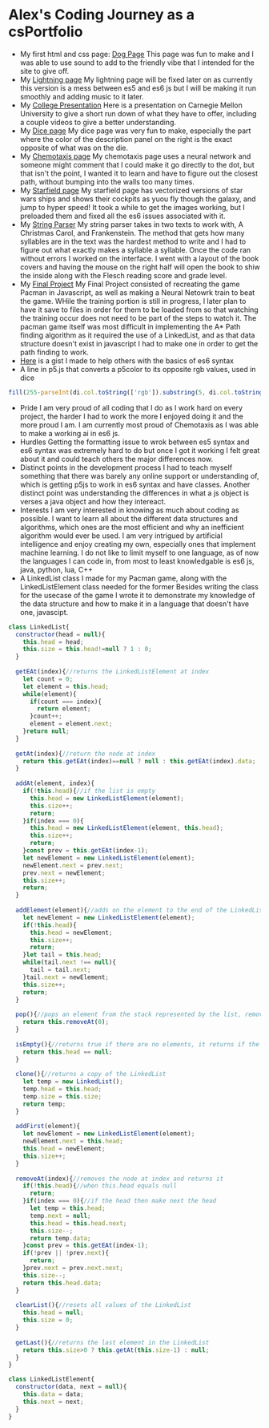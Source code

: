 # Alex's Coding Journey as a csPortfolio
* My first html and css page: [Dog Page](https://moranarm.github.io/csPortfolio/dogPage/index.html)
This page was fun to make and I was able to use sound to add to the friendly vibe that I intended for the site to give off. 
* My [Lightning page](https://moranarm.github.io/csPortfolio/lightning/index.html)
My lightning page will be fixed later on as currently this version is a mess between es5 and es6 js but I will be making it run smoothly and adding music to it later.
* My [College Presentation](https://docs.google.com/presentation/d/e/2PACX-1vSz63XYFmLCo4lpmcDufMi450PR8rp9EJMX666LPO8D7g4zMFWxa97SaYVDbJSRZMo6lnGwVnzlvl4R/pub?start=true&loop=true&delayms=3000)
Here is a presentation on Carnegie Mellon University to give a short run down of what they have to offer, including a couple videos to give a better understanding.
* My [Dice page](https://moranarm.github.io/csPortfolio/Dice/index.html)
My dice page was very fun to make, especially the part where the color of the description panel on the right is the exact opposite of what was on the die.
* My [Chemotaxis page](https://moranarm.github.io/csPortfolio/Chemotaxis/index.html)
My chemotaxis page uses a neural network and someone might comment that I could make it go directly to the dot, but that isn't the point, I wanted it to learn and have to figure out the closest path, without bumping into the walls too many times.
* My [Starfield page](https://moranarm.github.io/csPortfolio/Starfield/index.html)
My starfield page has vectorized versions of star wars ships and shows their cockpits as yuou fly though the galaxy, and jump to hyper speed! It took a while to get the images working, but I preloaded them and fixed all the es6 issues associated with it.
* My [String Parser](https://drive.google.com/file/d/1hlD9MIC7UrC8t3wSZwv7iSq-qjVHoQmP/view?usp=sharing)
My string parser takes in two texts to work with, A Christmas Carol, and Frankenstein. The method that gets how many syllables are in the text was the hardest method to write and I had to figure out what exactly makes a syllable a syllable. Once the code ran without errors I worked on the interface. I went with a layout of the book covers and having the mouse on the right half will open the book to shiw the inside along with the Flesch reading score and grade level.
* My [Final Project](https://moranarm.github.io/csPortfolio/PacNEATjs/index.html)
My Final Project consisted of recreating the game Pacman in Javascript, as well as making a Neural Netowrk train to beat the game. WHile the training portion is still in progress, I later plan to have it save to files in order for them to be loaded from so that watching the training occur does not need to be part of the steps to watch it. The pacman game itself was most difficult in implementing the A* Path finding algorithm as it required the use of a LinkedList, and as that data structure doesn't exist in javascript I had to make one in order to get the path finding to work.
* [Here](https://gist.github.com/MoranARM/1e10f3b3714216b38e8e3d9bb37968be) is a gist I made to help others with the basics of es6 syntax
* A line in p5.js that converts a p5color to its opposite rgb values, used in dice
```javascript
fill(255-parseInt(di.col.toString(['rgb']).substring(5, di.col.toString(['rgb']).indexOf(",")), 10), 255-parseInt(di.col.toString(['rgb']).slice(di.col.toString(['rgb']).indexOf(",")+1).substring(0, di.col.toString(['rgb']).slice(di.col.toString(['rgb']).indexOf(",")+1).indexOf(",")), 10) , 255-parseInt(di.col.toString(['rgb']).slice(di.col.toString(['rgb']).indexOf(",")+1).substring(di.col.toString(['rgb']).slice(di.col.toString(['rgb']).indexOf(",")+1).indexOf(",")+1).substring(0, di.col.toString(['rgb']).slice(di.col.toString(['rgb']).indexOf(",")+1).substring(di.col.toString(['rgb']).slice(di.col.toString(['rgb']).indexOf(",")+1).indexOf(",")+1).indexOf(",")), 10));
```
* Pride
I am very proud of all coding that I do as I work hard on every project, the harder I had to work the more I enjoyed doing it and the more proud I am. I am currently most proud of Chemotaxis as I was able to make a working ai in es6 js.
* Hurdles
Getting the formatting issue to wrok between es5 syntax and es6 syntax was extremely hard to do but once I got it working I felt great about it and could teach others the major differences now. 
* Distinct points in the development process
I had to teach myself something that there was barely any online support or understanding of, which is getting p5js to work in es6 syntax and have classes. Another distinct point was understanding the differences in what a js object is verses a java object and how they intereact. 
* Interests
I am very interested in knowing as much about coding as possible. I want to learn all about the different data structures and algorithms, which ones are the most efficient and why an inefficient algorithm would ever be used. I am very intrigued by artificial intelligence and enjoy creating my own, especially ones that implement machine learning. I do not like to limit myself to one language, as of now the languages I can code in, from most to least knowledgable is es6 js, java, python, lua, C++ 
* A LinkedList class I made for my Pacman game, along with the LinkedListElement class needed for the former
Besides writing the class for the usecase of the game I wrote it to demonstrate my knowledge of the data structure and how to make it in a language that doesn't have one, javascipt.
```javascript
class LinkedList{
  constructor(head = null){
    this.head = head;
    this.size = this.head!=null ? 1 : 0;
  }
  
  getEAt(index){//returns the LinkedListElement at index
    let count = 0;
    let element = this.head;
    while(element){
      if(count === index){
        return element;
      }count++;
      element = element.next;
    }return null;
  }
  
  getAt(index){//return the node at index
    return this.getEAt(index)==null ? null : this.getEAt(index).data;
  }
  
  addAt(element, index){
    if(!this.head){//if the list is empty
      this.head = new LinkedListElement(element);
      this.size++;
      return;
    }if(index === 0){
      this.head = new LinkedListElement(element, this.head);
      this.size++;
      return;
    }const prev = this.getEAt(index-1);
    let newElement = new LinkedListElement(element);
    newElement.next = prev.next;
    prev.next = newElement;
    this.size++;
    return;
  }
  
  addElement(element){//adds on the element to the end of the LinkedList
    let newElement = new LinkedListElement(element);
    if(!this.head){
      this.head = newElement;
      this.size++;
      return;
    }let tail = this.head;
    while(tail.next !== null){
      tail = tail.next;
    }tail.next = newElement;
    this.size++;
    return;
  }
  
  pop(){//pops an element from the stack represented by the list, removes and returns the first element
    return this.removeAt(0);
  }
  
  isEmpty(){//returns true if there are no elements, it returns if the size is equal to 0
    return this.head == null;
  }
  
  clone(){//returns a copy of the LinkedList
    let temp = new LinkedList();
    temp.head = this.head;
    temp.size = this.size;
    return temp;
  }
  
  addFirst(element){
    let newElement = new LinkedListElement(element);
    newElement.next = this.head;
    this.head = newElement;
    this.size++;
  }
  
  removeAt(index){//removes the node at index and returns it
    if(!this.head){//when this.head equals null
      return;
    }if(index === 0){//if the head then make next the head
      let temp = this.head;
      temp.next = null;
      this.head = this.head.next;
      this.size--;
      return temp.data;
    }const prev = this.getEAt(index-1);
    if(!prev || !prev.next){
      return;
    }prev.next = prev.next.next;
    this.size--;
    return this.head.data;
  }
  
  clearList(){//resets all values of the LinkedList
    this.head = null;
    this.size = 0;
  }
  
  getLast(){//returns the last element in the LinkedList
    return this.size>0 ? this.getAt(this.size-1) : null;
  }
}

class LinkedListElement{
  constructor(data, next = null){
    this.data = data;
    this.next = next;
  }
}
```
